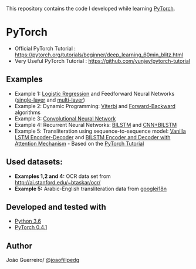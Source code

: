 This repository contains the code I developed while learning [PyTorch](https://github.com/pytorch/pytorch).

# PyTorch
* Official PyTorch Tutorial : https://pytorch.org/tutorials/beginner/deep_learning_60min_blitz.html
* Very Useful PyTorch Tutorial  : https://github.com/yunjey/pytorch-tutorial

## Examples
* Example 1: [Logistic Regression](https://github.com/joaofilipedg/DeepLearning_pytorch/blob/master/example1_logistic_regression_and_feedforward_nn.py#L63-L68) and Feedforward Neural Networks ([single-layer](https://github.com/joaofilipedg/DeepLearning_pytorch/blob/master/example1_logistic_regression_and_feedforward_nn.py#L70-L88) and [multi-layer](https://github.com/joaofilipedg/DeepLearning_pytorch/blob/master/example1_logistic_regression_and_feedforward_nn.py#L90-L108))
* Example 2: Dynamic Programming: [Viterbi](https://github.com/joaofilipedg/DeepLearning_pytorch/blob/master/example2_dynamic_programming.py#L3-L34) and [Forward-Backward](https://github.com/joaofilipedg/DeepLearning_pytorch/blob/master/example2_dynamic_programming.py#L69-L91) algorithms
* Example 3: [Convolutional Neural Network](https://github.com/joaofilipedg/DeepLearning_pytorch/blob/master/example3_CNN.py#L46-L66)
* Example 4: Recurrent Neural Networks: [BILSTM](https://github.com/joaofilipedg/DeepLearning_pytorch/blob/master/example4_rnn_lstm.py#L84-L108) and [CNN+BILSTM](https://github.com/joaofilipedg/DeepLearning_pytorch/blob/master/example4_rnn_lstm.py#L46-L82)
* Example 5: Transliteration using sequence-to-sequence model: [Vanilla LSTM Encoder-Decoder](https://github.com/joaofilipedg/DeepLearning_pytorch/blob/master/example5_seq2seq.py#L129-L173) and [BILSTM Encoder and Decoder with Attention Mechanism](https://github.com/joaofilipedg/DeepLearning_pytorch/blob/master/example5_seq2seq.py#L175-L268) - Based on the [PyTorch Tutorial](https://pytorch.org/tutorials/intermediate/seq2seq_translation_tutorial.html)

## Used datasets:
* **Examples 1,2 and 4:** OCR data set from http://ai.stanford.edu/~btaskar/ocr/
* **Example 5:** Arabic-English transliteration data from [googlei18n](https://github.com/googlei18n/transliteration)

## Developed and tested with
* [Python 3.6](https://www.python.org/downloads/release/python-365/)
* [PyTorch 0.4.1](http://pytorch.org/)

## Author
João Guerreiro/ [@joaofilipedg](https://github.com/joaofilipedg)
